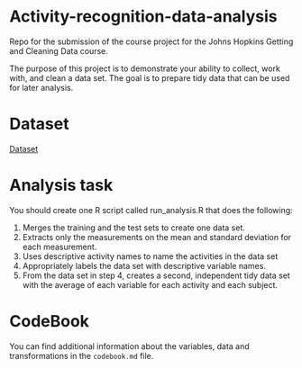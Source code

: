 # Activity-recognition-data-analysis
Repo for the submission of the course project for the Johns Hopkins Getting and Cleaning Data course.

The purpose of this project is to demonstrate your ability to collect, work with, and clean a data set. The goal is to prepare tidy data that can be used for later analysis.

# Dataset
[Dataset](http://archive.ics.uci.edu/ml/datasets/Human+Activity+Recognition+Using+Smartphones) 

# Analysis task
You should create one R script called run_analysis.R that does the following: 
1. Merges the training and the test sets to create one data set.
2. Extracts only the measurements on the mean and standard deviation for each measurement. 
3. Uses descriptive activity names to name the activities in the data set
4. Appropriately labels the data set with descriptive variable names. 
5. From the data set in step 4, creates a second, independent tidy data set with the average of each variable for each activity and each subject.

# CodeBook
You can find additional information about the variables, data and transformations in the ```codebook.md``` file.
